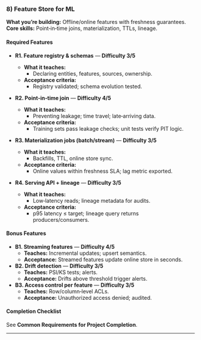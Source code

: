 ### 8) Feature Store for ML
**What you’re building:** Offline/online features with freshness guarantees.
**Core skills:** Point‑in‑time joins, materialization, TTLs, lineage.

#### Required Features
- **R1. Feature registry & schemas** — **Difficulty 3/5**
  - **What it teaches:**
    - Declaring entities, features, sources, ownership.
  - **Acceptance criteria:**
    - Registry validated; schema evolution tested.

- **R2. Point‑in‑time join** — **Difficulty 4/5**
  - **What it teaches:**
    - Preventing leakage; time travel; late‑arriving data.
  - **Acceptance criteria:**
    - Training sets pass leakage checks; unit tests verify PIT logic.

- **R3. Materialization jobs (batch/stream)** — **Difficulty 3/5**
  - **What it teaches:**
    - Backfills, TTL, online store sync.
  - **Acceptance criteria:**
    - Online values within freshness SLA; lag metric exported.

- **R4. Serving API + lineage** — **Difficulty 3/5**
  - **What it teaches:**
    - Low‑latency reads; lineage metadata for audits.
  - **Acceptance criteria:**
    - p95 latency ≤ target; lineage query returns producers/consumers.

#### Bonus Features
- **B1. Streaming features** — **Difficulty 4/5**
  - **Teaches:** Incremental updates; upsert semantics.
  - **Acceptance:** Streamed features update online store in seconds.
- **B2. Drift detection** — **Difficulty 3/5**
  - **Teaches:** PSI/KS tests; alerts.
  - **Acceptance:** Drifts above threshold trigger alerts.
- **B3. Access control per feature** — **Difficulty 3/5**
  - **Teaches:** Row/column‑level ACLs.
  - **Acceptance:** Unauthorized access denied; audited.

#### Completion Checklist
See **Common Requirements for Project Completion**.

---
